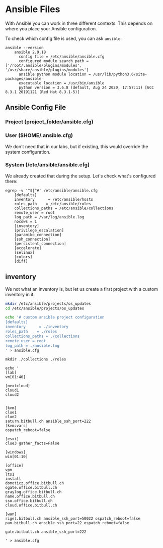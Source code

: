 
# Ansible Files
With Ansible you can work in three different contexts.
This depends on where you place your Ansible configuration.

To check which config file is used, you can ask `ansible`:
```
ansible --version
	ansible 2.9.18
	  config file = /etc/ansible/ansible.cfg
	  configured module search path = ['/root/.ansible/plugins/modules', '/usr/share/ansible/plugins/modules']
	  ansible python module location = /usr/lib/python3.6/site-packages/ansible
	  executable location = /usr/bin/ansible
	  python version = 3.6.8 (default, Aug 24 2020, 17:57:11) [GCC 8.3.1 20191121 (Red Hat 8.3.1-5)]
```
## Ansible Config File

### Project (project_folder/ansible.cfg)

### User ($HOME/.ansible.cfg)
We don't need that in our labs, but if existing, this would override the system configuration.

### System (/etc/ansible/ansible.cfg)
We already created that during the setup.
Let's check what's configured there:
```
egrep -v '^$|^#' /etc/ansible/ansible.cfg 
	[defaults]
	inventory      = /etc/ansible/hosts
	roles_path    = /etc/ansible/roles
	collections_paths = /etc/ansible/collections
	remote_user = root
	log_path = /var/log/ansible.log
	nocows = 1
	[inventory]
	[privilege_escalation]
	[paramiko_connection]
	[ssh_connection]
	[persistent_connection]
	[accelerate]
	[selinux]
	[colors]
	[diff]
```

## inventory
We not what an inventory is, but let us create a first project with a custom inventory in it:
```bash
mkdir /etc/ansible/projects/os_updates
cd /etc/ansible/projects/os_updates

echo '# custom ansible project configuration
[defaults]
inventory      = ./inventory
roles_path    = ./roles
collections_paths = ./collections
remote_user = root
log_path = ./ansible.log
' > ansible.cfg
```
```
mkdir ./collections ./roles
```
```
echo '
[lab]
vm[01:40]

[nextcloud]
cloud1
cloud2


[kvm]
clue1
clue2 
saturn.bitbull.ch ansible_ssh_port=222
[kvm:vars]
ospatch_reboot=false

[esxi]
clue3 gather_facts=False

[windows]
win[01:10]

[office]
vpn
lts1
install
domoticz.office.bitbull.ch
ogate.office.bitbull.ch
graylog.office.bitbull.ch
name.office.bitbull.ch
sso.office.bitbull.ch
cloud.office.bitbull.ch

[wan]
rigel.bitbull.ch ansible_ssh_port=50022 ospatch_reboot=false
pan.bitbull.ch ansible_ssh_port=22 ospatch_reboot=false

gate.bitbull.ch ansible_ssh_port=222

' > ansible.cfg
```

<!--stackedit_data:
eyJoaXN0b3J5IjpbMTkzOTgxMjM3OCwtMTY4NzY4OTE3NywtOT
E4MzkzNjA5XX0=
-->